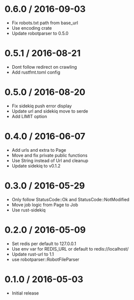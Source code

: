 
0.6.0 / 2016-09-03
==================

  * Fix robots.txt path from base_url
  * Use encoding crate
  * Update robotparser to 0.5.0

0.5.1 / 2016-08-21
==================

  * Dont follow redirect on crawling
  * Add rustfmt.toml config

0.5.0 / 2016-08-20
==================

  * Fix sidekiq push error display
  * Update url and sidekiq move to serde
  * Add LIMIT option

0.4.0 / 2016-06-07
==================

  * Add urls and extra to Page
  * Move and fix private public functions
  * Use String instead of Url and cleanup
  * Update sidekiq to v0.1.2

0.3.0 / 2016-05-29
==================

  * Only follow StatusCode::Ok and StatusCode::NotModified
  * Move job logic from Page to Job
  * Use rust-sidekiq

0.2.0 / 2016-05-09
==================

  * Set redis per default to 127.0.0.1
  * Use env var for REDIS_URL or default to redis://localhost/
  * Update rust-url to 1.1
  * use robotparser::RobotFileParser

0.1.0 / 2016-05-03
==================

  * Initial release
